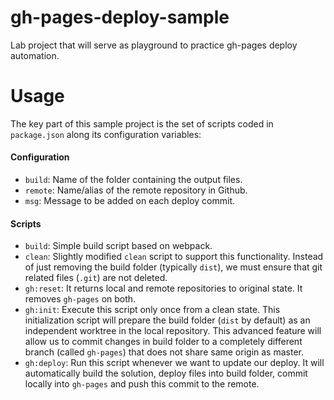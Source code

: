 # gh-pages-deploy-sample

Lab project that will serve as playground to practice gh-pages deploy automation.


# Usage

The key part of this sample project is the set of scripts coded in `package.json` along its configuration variables:

#### Configuration
- `build`: Name of the folder containing the output files.
- `remote`: Name/alias of the remote repository in Github.
- `msg`: Message to be added on each deploy commit. 

#### Scripts
- `build`: Simple build script based on webpack.
- `clean`: Slightly modified `clean` script to support this functionality. Instead of just removing the build folder (typically `dist`), we must ensure that git related files (`.git`) are not deleted.
- `gh:reset`: It returns local and remote repositories to original state. It removes `gh-pages` on both.
- `gh:init`: Execute this script only once from a clean state. This initialization script will prepare the build folder (`dist` by default) as an independent worktree in the local repository. This advanced feature will allow us to commit changes in build folder to a completely different branch (called `gh-pages`) that does not share same origin as master.
- `gh:deploy`: Run this script whenever we want to update our deploy. It will automatically build the solution, deploy files into build folder, commit locally into `gh-pages` and push this commit to the remote.
